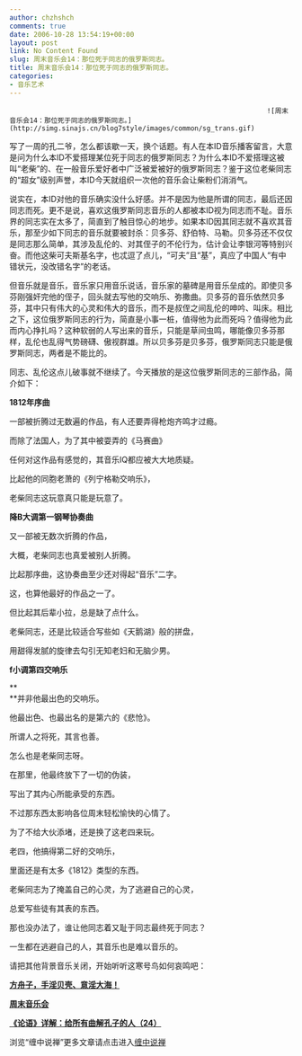 ```yaml
---
author: chzhshch
comments: true
date: 2006-10-28 13:54:19+00:00
layout: post
link: No Content Found
slug: 周末音乐会14：那位死于同志的俄罗斯同志。
title: 周末音乐会14：那位死于同志的俄罗斯同志。
categories:
- 音乐艺术
---
```


			

                                                                    ![周末音乐会14：那位死于同志的俄罗斯同志。](http://simg.sinajs.cn/blog7style/images/common/sg_trans.gif)                                                                     

                                                                    

  写了一周的孔二爷，怎么都该歇一天，换个话题。有人在本ID音乐播客留言，大意是问为什么本ID不爱搭理某位死于同志的俄罗斯同志？为什么本ID不爱搭理这被叫“老柴”的、在一般音乐爱好者中广泛被爱被好的俄罗斯同志？鉴于这位老柴同志的“超女”级别声誉，本ID今天就组织一次他的音乐会让柴粉们消消气。

  说实在，本ID对他的音乐确实没什么好感。并不是因为他是所谓的同志，最后还因同志而死。更不是说，喜欢这俄罗斯同志音乐的人都被本ID视为同志而不耻。音乐界的同志实在太多了，简直到了触目惊心的地步。如果本ID因其同志就不喜欢其音乐，那至少如下同志的音乐就要被封杀：贝多芬、舒伯特、马勒。贝多芬还不仅仅是同志那么简单，其涉及乱伦的、对其侄子的不伦行为，估计会让李银河等特别兴奋。而他这柴可夫斯基名字，也忒逗了点儿，“可夫”且“基”，真应了中国人“有中错状元，没改错名字”的老话。

   但音乐就是音乐，音乐家只用音乐说话，音乐家的墓碑是用音乐垒成的。即使贝多芬刚强奸完他的侄子，回头就去写他的交响乐、弥撒曲。贝多芬的音乐依然贝多芬，其中只有伟大的心灵和伟大的音乐，而不是叔侄之间乱伦的呻吟、叫床。相比之下，这位俄罗斯同志的行为，简直是小事一桩，值得他为此而死吗？值得他为此而内心挣扎吗？这种软弱的人写出来的音乐，只能是草间虫鸣，哪能像贝多芬那样，乱伦也乱得气势磅礴、傲视群雄。所以贝多芬是贝多芬，俄罗斯同志只能是俄罗斯同志，两者是不能比的。

  同志、乱伦这点儿破事就不继续了。今天播放的是这位俄罗斯同志的三部作品，简介如下：

**1812年序曲**

一部被折腾过无数遍的作品，有人还要弄得枪炮齐鸣才过瘾。

而除了法国人，为了其中被耍弄的《马赛曲》

任何对这作品有感觉的，其音乐IQ都应被大大地质疑。

比起他的同胞老萧的《列宁格勒交响乐》，

老柴同志这玩意真只能是玩意了。

**降B大调第一钢琴协奏曲**

又一部被无数次折腾的作品，

大概，老柴同志也真爱被别人折腾。

比起那序曲，这协奏曲至少还对得起“音乐”二字。

这，也算他最好的作品之一了。

但比起其后辈小拉，总是缺了点什么。

老柴同志，还是比较适合写些如《天鹅湖》般的拼盘，

用甜得发腻的旋律去勾引无知老妇和无脑少男。

**f小调第四交响乐**

**  
**并非他最出色的交响乐。

他最出色、也最出名的是第六的《悲怆》。

所谓人之将死，其言也善。

怎么也是老柴同志呀。

在那里，他最终放下了一切的伪装，

写出了其内心所能承受的东西。

不过那东西太影响各位周末轻松愉快的心情了。

为了不给大伙添堵，还是换了这老四来玩。

老四，他搞得第二好的交响乐，

里面还是有太多《1812》类型的东西。

老柴同志为了掩盖自己的心灵，为了逃避自己的心灵，

总爱写些徒有其表的东西。

那也没办法了，谁让他同志着又耻于同志最终死于同志？

一生都在逃避自己的人，其音乐也是难以音乐的。

请把其他背景音乐关闭，开始听听这寒号鸟如何哀鸣吧：

[**方舟子，手淫贝壳、意淫大海！**](http://blog.sina.com.cn/u/486e105c010006w3)

[**周末音乐会**](http://blog.sina.com.cn/u/486e105c0100056e)

[**《论语》详解：给所有曲解孔子的人（24）**](http://blog.sina.com.cn/u/486e105c010006zw)

浏览“缠中说禅”更多文章请点击进入[缠中说禅](http://blog.sina.com.cn/m/chzhshch)
